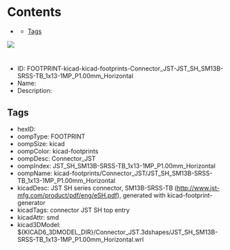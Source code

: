 



Contents
========

* [](#)
	* [Tags](#tags)
  
![][im]
# 

- ID: FOOTPRINT-kicad-kicad-footprints-Connector_JST-JST_SH_SM13B-SRSS-TB_1x13-1MP_P1.00mm_Horizontal
- Name: 
- Description: 

## Tags

- hexID: 
- oompType: FOOTPRINT
- oompSize: kicad
- oompColor: kicad-footprints
- oompDesc: Connector_JST
- oompIndex: JST_SH_SM13B-SRSS-TB_1x13-1MP_P1.00mm_Horizontal
- oompName: kicad-footprints/Connector_JST/JST_SH_SM13B-SRSS-TB_1x13-1MP_P1.00mm_Horizontal
- kicadDesc: JST SH series connector, SM13B-SRSS-TB (http://www.jst-mfg.com/product/pdf/eng/eSH.pdf), generated with kicad-footprint-generator
- kicadTags: connector JST SH top entry
- kicadAttr: smd
- kicad3DModel: ${KICAD6_3DMODEL_DIR}/Connector_JST.3dshapes/JST_SH_SM13B-SRSS-TB_1x13-1MP_P1.00mm_Horizontal.wrl



[im]: image.png
